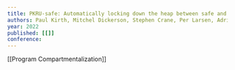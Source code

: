 ```yaml
---
title: PKRU-safe: Automatically locking down the heap between safe and unsafe languages
authors: Paul Kirth, Mitchel Dickerson, Stephen Crane, Per Larsen, Adrian Dabrowski, David Gens, Yeoul Na, Stijn Volckaert, Michael Franz
year: 2022
published: [[]]
conference: 
---
```


[[Program Compartmentalization]]